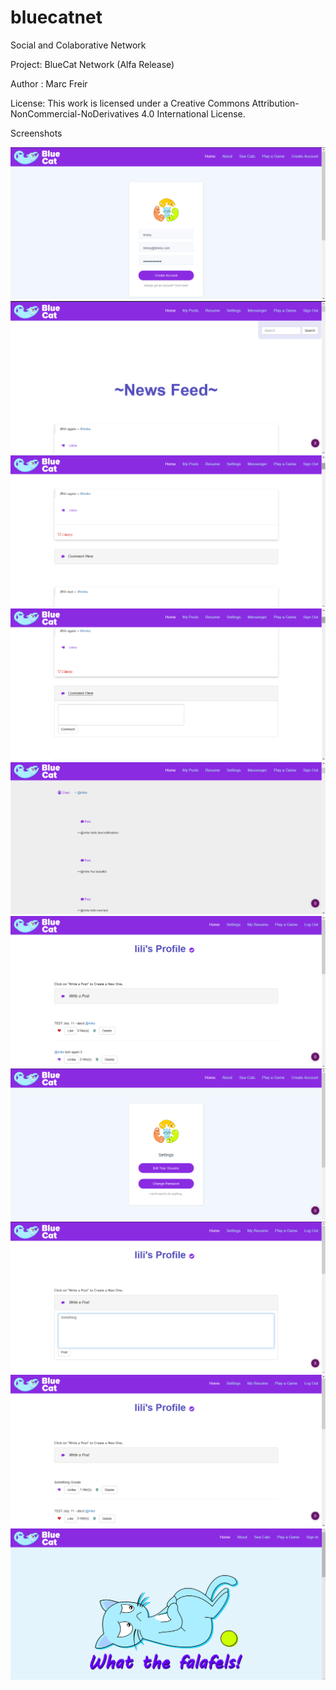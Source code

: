 # bluecatnet
Social and Colaborative Network

Project: BlueCat Network (Alfa Release)

Author : Marc Freir

License: This work is licensed under a Creative Commons Attribution-NonCommercial-NoDerivatives 4.0 International License.

Screenshots

![alt text](https://github.com/marcfreir/bluecatnet/blob/master/SCREENSHOTS/40.png)
![alt text](https://github.com/marcfreir/bluecatnet/blob/master/SCREENSHOTS/41.png)
![alt text](https://github.com/marcfreir/bluecatnet/blob/master/SCREENSHOTS/42.png)
![alt text](https://github.com/marcfreir/bluecatnet/blob/master/SCREENSHOTS/43.png)
![alt text](https://github.com/marcfreir/bluecatnet/blob/master/SCREENSHOTS/44.png)
![alt text](https://github.com/marcfreir/bluecatnet/blob/master/SCREENSHOTS/45.png)
![alt text](https://github.com/marcfreir/bluecatnet/blob/master/SCREENSHOTS/46.png)
![alt text](https://github.com/marcfreir/bluecatnet/blob/master/SCREENSHOTS/47.png)
![alt text](https://github.com/marcfreir/bluecatnet/blob/master/SCREENSHOTS/48.png)
![alt text](https://github.com/marcfreir/bluecatnet/blob/master/SCREENSHOTS/49.png)
